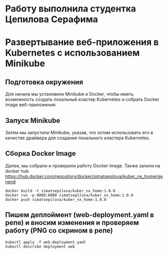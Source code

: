 # Работу выполнила студентка Цепилова Серафима
# Развертывание веб-приложения в Kubernetes с использованием Minikube

## Подготовка окружения
Для начала мы установили Minikube и Docker, чтобы иметь возможность создать локальный кластер Kubernetes и собрать Docker image веб-приложения.
## Запуск Minikube
Затем мы запустили Minikube, указав, что хотим использовать его в качестве драйвера для создания локального кластера Kubernetes.
## Сборка Docker Image
Далее, мы собрали и проверили работу Docker image. Также залили на docker hub
https://hub.docker.com/repository/docker/simatsepilova/kuber_nx_home/general
```
docker build -t simatsepilova/kuber_nx_home:1.0.0 .
docker run -p 8000:8000 simatsepilova/kuber_nx_home:1.0.0
docker push simatsepilova/kuber_nx_home:1.0.0
```
## Пишем деплоймент (web-deployment.yaml в репе) и вносим изменения и проверяем работу (PNG со скрином в репе)
```
kubectl apply -f web-deployment.yaml
kubectl describe deployment web
```
